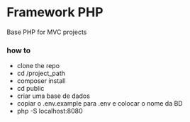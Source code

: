 # Framework PHP

Base PHP for MVC projects

### how to
* clone the repo
* cd /project_path
* composer install
* cd public
* criar uma base de dados
* copiar o .env.example para .env e colocar o nome da BD
* php -S localhost:8080


